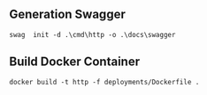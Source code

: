 ## Generation Swagger 
```shell 
swag  init -d .\cmd\http -o .\docs\swagger
```


## Build Docker Container

```shell
docker build -t http -f deployments/Dockerfile .
```
